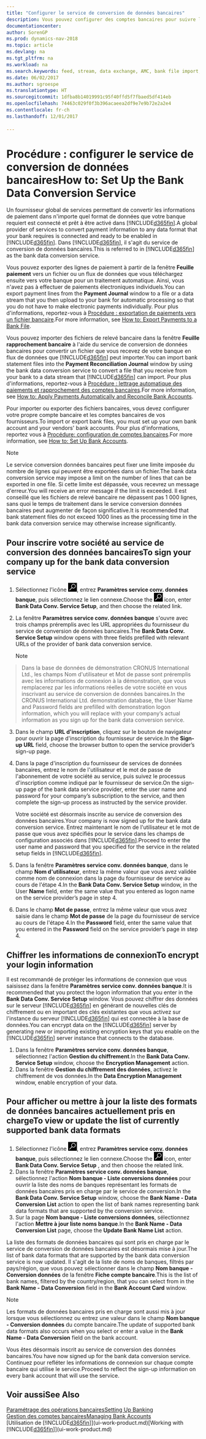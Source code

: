 ```yaml
---
title: "Configurer le service de conversion de données bancaires"
description: Vous pouvez configurer des comptes bancaires pour suivre les transactions et importer ou exporter des flux bancaires.
documentationcenter: 
author: SorenGP
ms.prod: dynamics-nav-2018
ms.topic: article
ms.devlang: na
ms.tgt_pltfrm: na
ms.workload: na
ms.search.keywords: feed, stream, data exchange, AMC, bank file import, bank file export, re-export, bank transfer, AMC, bank data conversion service, funds transfer
ms.date: 06/02/2017
ms.author: sgroespe
ms.translationtype: HT
ms.sourcegitcommit: 1dfba8b14019991c95f40ffd5f7fbaed5df414eb
ms.openlocfilehash: 74463c029f0f3b396acaeea2df9e7e9b72e2a2e4
ms.contentlocale: fr-ch
ms.lasthandoff: 12/01/2017

---
```

# <a name="how-to-set-up-the-bank-data-conversion-service"></a><span data-ttu-id="893b3-103">Procédure : configurer le service de conversion de données bancaires</span><span class="sxs-lookup"><span data-stu-id="893b3-103">How to: Set Up the Bank Data Conversion Service</span></span>
<span data-ttu-id="893b3-104">Un fournisseur global de services permettant de convertir les informations de paiement dans n'importe quel format de données que votre banque requiert est connecté et prêt à être activé dans [!INCLUDE[d365fin](includes/d365fin_md.md)].</span><span class="sxs-lookup"><span data-stu-id="893b3-104">A global provider of services to convert payment information to any data format that your bank requires is connected and ready to be enabled in [!INCLUDE[d365fin](includes/d365fin_md.md)].</span></span> <span data-ttu-id="893b3-105">Dans [!INCLUDE[d365fin](includes/d365fin_md.md)], il s'agit du service de conversion de données bancaires.</span><span class="sxs-lookup"><span data-stu-id="893b3-105">This is referred to in [!INCLUDE[d365fin](includes/d365fin_md.md)] as the bank data conversion service.</span></span>

<span data-ttu-id="893b3-106">Vous pouvez exporter des lignes de paiement à partir de la fenêtre **Feuille paiement** vers un fichier ou un flux de données que vous téléchargez ensuite vers votre banque pour un traitement automatique. Ainsi, vous n'avez pas à effectuer de paiements électroniques individuels.</span><span class="sxs-lookup"><span data-stu-id="893b3-106">You can export payment lines from the **Payment Journal** window to a file or a data stream that you then upload to your bank for automatic processing so that you do not have to make electronic payments individually.</span></span> <span data-ttu-id="893b3-107">Pour plus d'informations, reportez-vous à [Procédure : exportation de paiements vers un fichier bancaire](payables-how-export-payments-bank-file.md).</span><span class="sxs-lookup"><span data-stu-id="893b3-107">For more information, see [How to: Export Payments to a Bank File](payables-how-export-payments-bank-file.md).</span></span>

<span data-ttu-id="893b3-108">Vous pouvez importer des fichiers de relevé bancaire dans la fenêtre **Feuille rapprochement bancaire** à l'aide du service de conversion de données bancaires pour convertir un fichier que vous recevez de votre banque en flux de données que [!INCLUDE[d365fin](includes/d365fin_md.md)] peut importer.</span><span class="sxs-lookup"><span data-stu-id="893b3-108">You can import bank statement files into the **Payment Reconciliation Journal** window by using the bank data conversion service to convert a file that you receive from your bank to a data stream that [!INCLUDE[d365fin](includes/d365fin_md.md)] can import.</span></span> <span data-ttu-id="893b3-109">Pour plus d'informations, reportez-vous à [Procédure : lettrage automatique des paiements et rapprochement des comptes bancaires](receivables-apply-payments-auto-reconcile-bank-accounts.md).</span><span class="sxs-lookup"><span data-stu-id="893b3-109">For more information, see [How to: Apply Payments Automatically and Reconcile Bank Accounts](receivables-apply-payments-auto-reconcile-bank-accounts.md).</span></span>

<span data-ttu-id="893b3-110">Pour importer ou exporter des fichiers bancaires, vous devez configurer votre propre compte bancaire et les comptes bancaires de vos fournisseurs.</span><span class="sxs-lookup"><span data-stu-id="893b3-110">To import or export bank files, you must set up your own bank account and your vendors' bank accounts.</span></span> <span data-ttu-id="893b3-111">Pour plus d'informations, reportez vous à [Procédure: configuration de comptes bancaires](bank-how-setup-bank-accounts.md).</span><span class="sxs-lookup"><span data-stu-id="893b3-111">For more information, see [How to: Set Up Bank Accounts](bank-how-setup-bank-accounts.md).</span></span>

> [!NOTE]  
>   <span data-ttu-id="893b3-112">Le service conversion données bancaires peut fixer une limite imposée du nombre de lignes qui peuvent être exportées dans un fichier.</span><span class="sxs-lookup"><span data-stu-id="893b3-112">The bank data conversion service may impose a limit on the number of lines that can be exported in one file.</span></span> <span data-ttu-id="893b3-113">Si cette limite est dépassée, vous recevrez un message d'erreur.</span><span class="sxs-lookup"><span data-stu-id="893b3-113">You will receive an error message if the limit is exceeded.</span></span> <span data-ttu-id="893b3-114">Il est conseillé que les fichiers de relevé bancaire ne dépassent pas 1 000 lignes, sans quoi le temps de traitement dans le service conversion données bancaires peut augmenter de façon significative.</span><span class="sxs-lookup"><span data-stu-id="893b3-114">It is recommended that bank statement files do not exceed 1000 lines as the processing time in the bank data conversion service may otherwise increase significantly.</span></span>

## <a name="to-sign-your-company-up-for-the-bank-data-conversion-service"></a><span data-ttu-id="893b3-115">Pour inscrire votre société au service de conversion des données bancaires</span><span class="sxs-lookup"><span data-stu-id="893b3-115">To sign your company up for the bank data conversion service</span></span>
1. <span data-ttu-id="893b3-116">Sélectionnez l'icône ![Page ou état pour la recherche](media/ui-search/search_small.png "icône Page ou état pour la recherche"), entrez **Paramètres service conv. données banque**, puis sélectionnez le lien connexe.</span><span class="sxs-lookup"><span data-stu-id="893b3-116">Choose the ![Search for Page or Report](media/ui-search/search_small.png "Search for Page or Report icon") icon, enter **Bank Data Conv. Service Setup**, and then choose the related link.</span></span>  
2. <span data-ttu-id="893b3-117">La fenêtre **Paramètres service conv. données banque** s'ouvre avec trois champs préremplis avec les URL appropriées du fournisseur du service de conversion de données bancaires.</span><span class="sxs-lookup"><span data-stu-id="893b3-117">The **Bank Data Conv. Service Setup** window opens with three fields prefilled with relevant URLs of the provider of bank data conversion service.</span></span>

    > [!NOTE]  
>   <span data-ttu-id="893b3-118">Dans la base de données de démonstration CRONUS International Ltd., les champs Nom d'utilisateur et Mot de passe sont préremplis avec les informations de connexion à la démonstration, que vous remplacerez par les informations réelles de votre société en vous inscrivant au service de conversion de données bancaires.</span><span class="sxs-lookup"><span data-stu-id="893b3-118">In the CRONUS International Ltd. demonstration database, the User Name and Password fields are prefilled with demonstration logon information, which you will replace with your company’s actual information as you sign up for the bank data conversion service.</span></span>
3. <span data-ttu-id="893b3-119">Dans le champ **URL d'inscription**, cliquez sur le bouton de navigateur pour ouvrir la page d'inscription du fournisseur de service.</span><span class="sxs-lookup"><span data-stu-id="893b3-119">In the **Sign-up URL** field, choose the browser button to open the service provider’s sign-up page.</span></span>  
4. <span data-ttu-id="893b3-120">Dans la page d'inscription du fournisseur de services de données bancaires, entrez le nom de l'utilisateur et le mot de passe de l'abonnement de votre société au service, puis suivez le processus d'inscription comme indiqué par le fournisseur de service.</span><span class="sxs-lookup"><span data-stu-id="893b3-120">On the sign-up page of the bank data service provider, enter the user name and password for your company’s subscription to the service, and then complete the sign-up process as instructed by the service provider.</span></span>

    <span data-ttu-id="893b3-121">Votre société est désormais inscrite au service de conversion des données bancaires.</span><span class="sxs-lookup"><span data-stu-id="893b3-121">Your company is now signed up for the bank data conversion service.</span></span> <span data-ttu-id="893b3-122">Entrez maintenant le nom de l'utilisateur et le mot de passe que vous avez spécifiés pour le service dans les champs de configuration associés dans [!INCLUDE[d365fin](includes/d365fin_md.md)].</span><span class="sxs-lookup"><span data-stu-id="893b3-122">Proceed to enter the user name and password that you specified for the service in the related setup fields in [!INCLUDE[d365fin](includes/d365fin_md.md)].</span></span>
5. <span data-ttu-id="893b3-123">Dans la fenêtre **Paramètres service conv. données banque**, dans le champ **Nom d'utilisateur**, entrez la même valeur que vous avez validée comme nom de connexion dans la page du fournisseur de service au cours de l'étape 4.</span><span class="sxs-lookup"><span data-stu-id="893b3-123">In the **Bank Data Conv. Service Setup** window, in the User **Name** field, enter the same value that you entered as logon name on the service provider’s page in step 4.</span></span>
6. <span data-ttu-id="893b3-124">Dans le champ **Mot de passe**, entrez la même valeur que vous avez saisie dans le champ **Mot de passe** de la page du fournisseur de service au cours de l'étape 4.</span><span class="sxs-lookup"><span data-stu-id="893b3-124">In the **Password** field, enter the same value that you entered in the **Password** field on the service provider’s page in step 4.</span></span>

## <a name="to-encrypt-your-login-information"></a><span data-ttu-id="893b3-125">Chiffrer les informations de connexion</span><span class="sxs-lookup"><span data-stu-id="893b3-125">To encrypt your login information</span></span>
<span data-ttu-id="893b3-126">Il est recommandé de protéger les informations de connexion que vous saisissez dans la fenêtre **Paramètres service conv. données banque**.</span><span class="sxs-lookup"><span data-stu-id="893b3-126">It is recommended that you protect the logon information that you enter in the **Bank Data Conv. Service Setup** window.</span></span> <span data-ttu-id="893b3-127">Vous pouvez chiffrer des données sur le serveur [!INCLUDE[d365fin](includes/d365fin_md.md)] en générant de nouvelles clés de chiffrement ou en important des clés existantes que vous activez sur l'instance du serveur [!INCLUDE[d365fin](includes/d365fin_md.md)] qui est connectée à la base de données.</span><span class="sxs-lookup"><span data-stu-id="893b3-127">You can encrypt data on the [!INCLUDE[d365fin](includes/d365fin_md.md)] server by generating new or importing existing encryption keys that you enable on the [!INCLUDE[d365fin](includes/d365fin_md.md)] server instance that connects to the database.</span></span>

1. <span data-ttu-id="893b3-128">Dans la fenêtre **Paramètres service conv. données banque**, sélectionnez l'action **Gestion du chiffrement**.</span><span class="sxs-lookup"><span data-stu-id="893b3-128">In the **Bank Data Conv. Service Setup** window, choose the **Encryption Management** action.</span></span>
2. <span data-ttu-id="893b3-129">Dans la fenêtre **Gestion du chiffrement des données**, activez le chiffrement de vos données.</span><span class="sxs-lookup"><span data-stu-id="893b3-129">In the **Data Encryption Management** window, enable encryption of your data.</span></span>

## <a name="to-view-or-update-the-list-of-currently-supported-bank-data-formats"></a><span data-ttu-id="893b3-130">Pour afficher ou mettre à jour la liste des formats de données bancaires actuellement pris en charge</span><span class="sxs-lookup"><span data-stu-id="893b3-130">To view or update the list of currently supported bank data formats</span></span>
1. <span data-ttu-id="893b3-131">Sélectionnez l'icône ![Page ou état pour la recherche](media/ui-search/search_small.png "icône Page ou état pour la recherche"), entrez **Paramètres service conv. données banque**, puis sélectionnez le lien connexe.</span><span class="sxs-lookup"><span data-stu-id="893b3-131">Choose the ![Search for Page or Report](media/ui-search/search_small.png "Search for Page or Report icon") icon, enter **Bank Data Conv. Service Setup** , and then choose the related link.</span></span>
2. <span data-ttu-id="893b3-132">Dans la fenêtre **Paramètres service conv. données banque**, sélectionnez l'action **Nom banque - Liste conversions données** pour ouvrir la liste des noms de banques représentant les formats de données bancaires pris en charge par le service de conversion.</span><span class="sxs-lookup"><span data-stu-id="893b3-132">In the **Bank Data Conv. Service Setup** window, choose the **Bank Name - Data Conversion List** action to open the list of bank names representing bank data formats that are supported by the conversion service.</span></span>
3. <span data-ttu-id="893b3-133">Sur la page **Nom banque - Liste conversions données**, sélectionnez l'action **Mettre à jour liste noms banque**.</span><span class="sxs-lookup"><span data-stu-id="893b3-133">In the **Bank Name - Data Conversion List** page, choose the **Update Bank Name List** action.</span></span>

<span data-ttu-id="893b3-134">La liste des formats de données bancaires qui sont pris en charge par le service de conversion de données bancaires est désormais mise à jour.</span><span class="sxs-lookup"><span data-stu-id="893b3-134">The list of bank data formats that are supported by the bank data conversion service is now updated.</span></span> <span data-ttu-id="893b3-135">Il s'agit de la liste de noms de banques, filtrés par pays/région, que vous pouvez sélectionner dans le champ **Nom banque - Conversion données** de la fenêtre **Fiche compte bancaire**.</span><span class="sxs-lookup"><span data-stu-id="893b3-135">This is the list of bank names, filtered by the country/region, that you can select from in the **Bank Name - Data Conversion** field in the **Bank Account Card** window.</span></span>

> [!NOTE]  
>   <span data-ttu-id="893b3-136">Les formats de données bancaires pris en charge sont aussi mis à jour lorsque vous sélectionnez ou entrez une valeur dans le champ **Nom banque - Conversion données** du compte bancaire.</span><span class="sxs-lookup"><span data-stu-id="893b3-136">The update of supported bank data formats also occurs when you select or enter a value in the **Bank Name - Data Conversion** field on the bank account.</span></span>

<span data-ttu-id="893b3-137">Vous êtes désormais inscrit au service de conversion des données bancaires.</span><span class="sxs-lookup"><span data-stu-id="893b3-137">You have now signed up for the bank data conversion service.</span></span> <span data-ttu-id="893b3-138">Continuez pour refléter les informations de connexion sur chaque compte bancaire qui utilise le service.</span><span class="sxs-lookup"><span data-stu-id="893b3-138">Proceed to reflect the sign-up information on every bank account that will use the service.</span></span>

## <a name="see-also"></a><span data-ttu-id="893b3-139">Voir aussi</span><span class="sxs-lookup"><span data-stu-id="893b3-139">See Also</span></span>
[<span data-ttu-id="893b3-140">Paramétrage des opérations bancaires</span><span class="sxs-lookup"><span data-stu-id="893b3-140">Setting Up Banking</span></span>](bank-setup-banking.md)  
[<span data-ttu-id="893b3-141">Gestion des comptes bancaires</span><span class="sxs-lookup"><span data-stu-id="893b3-141">Managing Bank Accounts</span></span>](bank-manage-bank-accounts.md)  
<span data-ttu-id="893b3-142">[Utilisation de [!INCLUDE[d365fin](includes/d365fin_md.md)]](ui-work-product.md)</span><span class="sxs-lookup"><span data-stu-id="893b3-142">[Working with [!INCLUDE[d365fin](includes/d365fin_md.md)]](ui-work-product.md)</span></span>

